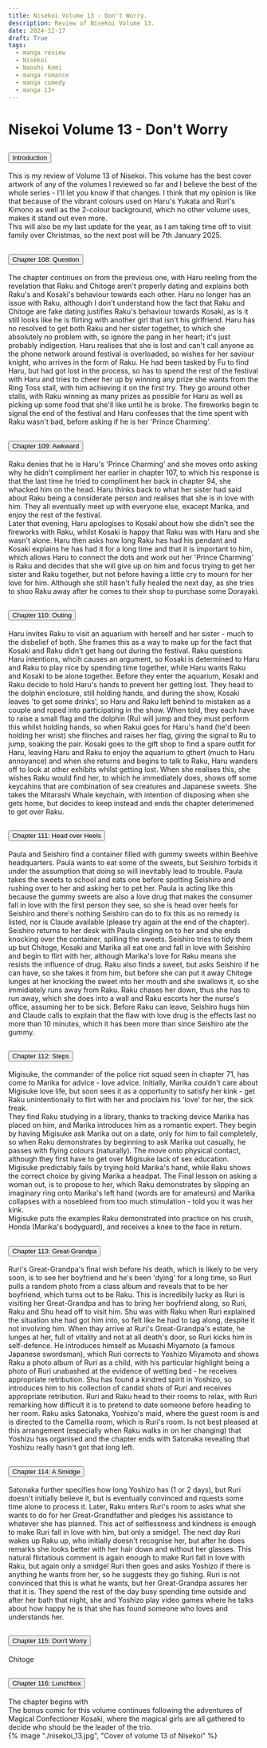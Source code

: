 ```yaml
---
title: Nisekoi Volume 13 - Don't Worry.
description: Review of Nisekoi Volume 13.
date: 2024-12-17
draft: True
tags:
  - manga review
  - Nisekoi
  - Naoshi Komi
  - manga romance
  - manga comedy
  - manga 13+
---
```


<div class="container fluid">
  <h1 class="col align-self-center">Nisekoi Volume 13 - Don't Worry</h1>
  <div class="row justify-content-center">
    <div class="col-8">  
        <div class="accordion" id="accordionObject">
            <div class="accordion-item">
            <h2 class="accordion-header" id="headingOne">
                <button class="accordion-button" 
                    type="button" 
                    data-bs-toggle="collapse" 
                    data-bs-target="#collapseOne" 
                    aria-expanded="true" 
                    aria-controls="collapseOne">
                    Introduction
                </button>
            </h2>
                <div id="collapseOne" 
                    class="accordion-collapse collapse show" 
                    aria-labelledby="headingOne"
                    data-bs-parent="#accordionObject">
                    <div class="accordion-body">
                    This is my review of Volume 13 of Nisekoi. This volume has the best cover artwork of any of the volumes I reviewed so far and I believe the best of the whole series - I'll let you know if that changes. I think that my opinion is like that because of the vibrant colours used on Haru's Yukata and Ruri's Kimono as well as the 2-colour background, which no other volume uses, makes it stand out even more.<br/>
                    This will also be my last update for the year, as I am taking time off to visit family over Christmas, so the next post will be 7th January 2025.
                    </div>
                </div>
            </div>
            <div class="accordion-item">
            <h2 class="accordion-header" id="headingTwo">
                <button class="accordion-button collapsed" 
                type="button" 
                data-bs-toggle="collapse" 
                data-bs-target="#collapseTwo" 
                aria-expanded="false" 
                aria-controls="collapseTwo">
                Chapter 108: Question
                </button>
                </h2>
                <div id="collapseTwo" 
                    class="accordion-collapse collapse" 
                    aria-labelledby="headingTwo"
                    data-bs-parent="#accordionObject">
                    <div class="accordion-body">
                    The chapter continues on from the previous one, with Haru reeling from the revelation that Raku and Chitoge aren't properly dating and explains both Raku's and Kosaki's behaviour towards each other. Haru no longer has an issue with Raku, although I don't understand how the fact that Raku and Chitoge are fake dating justifies Raku's behaviour towards Kosaki, as is it still looks like he is flirting with another girl that isn't his girlfriend. Haru has no resolved to get both Raku and her sister together, to which she absolutely no problem with, so ignore the pang in her heart; it's just probably indigestion. Haru realises that she is lost and can't call anyone as the phone network around festival is overloaded, so wishes for her saviour knight, who arrives in the form of Raku. He had been tasked by Fu to find Haru, but had got lost in the process, so has to spend the rest of the festival with Haru and tries to cheer her up by winning any prize she wants from the Ring Toss stall, with him achieving it on the first try. They go around other stalls, with Raku winning as many prizes as possible for Haru as well as picking up some food that she'll like until he is broke. The fireworks begin to signal the end of the festival and Haru confesses that the time spent with Raku wasn't bad, before asking if he is her 'Prince Charming'.
                    </div>
                </div>
            </div>
            <div class="accordion-item">
            <h2 class="accordion-header" id="headingThree">
                <button class="accordion-button collapsed" 
                type="button" 
                data-bs-toggle="collapse" 
                data-bs-target="#collapseThree" 
                aria-expanded="false" 
                aria-controls="collapseThree">
                Chapter 109: Awkward
                </button>
                </h2>
                <div id="collapseThree" 
                    class="accordion-collapse collapse" 
                    aria-labelledby="headingThree"
                    data-bs-parent="#accordionObject">
                    <div class="accordion-body">
                     Raku denies that he is Haru's 'Prince Charming' and she moves onto asking why he didn't compliment her earlier in chapter 107, to which his response is that the last time he tried to compliment her back in chapter 94, she whacked him on the head. Haru thinks back to what her sister had said about Raku being a considerate person and realises that she is in love with him. They all eventually meet up with everyone else, exacept Marika, and enjoy the rest of the festival.<br/>
                     Later that evening, Haru apologises to Kosaki about how she didn't see the fireworks with Raku, whilst Kosaki is happy that Raku was with Haru and she wasn't alone. Haru then asks how long Raku has had his pendant and Kosaki explains he has had it for a long time and that it is important to him, which allows Haru to connect the dots and work out her 'Prince Charming' is Raku and decides that she will give up on him and focus trying to get her sister and Raku together, but not before having a little cry to mourn for her love for him. Although she still hasn't fully healed the next day, as she tries to shoo Raku away after he comes to their shop to purchase some Dorayaki.
                    </div>
                </div>
            </div>
            <div class="accordion-item">
            <h2 class="accordion-header" id="headingFour">
                <button class="accordion-button collapsed" 
                type="button" 
                data-bs-toggle="collapse" 
                data-bs-target="#collapseFour" 
                aria-expanded="false" 
                aria-controls="collapseFour">
                Chapter 110: Outing
                </button>
                </h2>
                <div id="collapseFour" 
                    class="accordion-collapse collapse" 
                    aria-labelledby="headingFour"
                    data-bs-parent="#accordionObject">
                    <div class="accordion-body">
                   Haru invites Raku to visit an aquarium with herself and her sister - much to the disbelief of both. She frames this as a way to make up for the fact that Kosaki and Raku didn't get hang out during the festival. Raku questions Haru intentions, whcih causes an argument, so Kosaki is determined to Haru and Raku to play nice by spending time together, while Haru wants Raku and Kosaki to be alone together. Before they enter the aquarium, Kosaki and Raku decide to hold Haru's hands to prevent her getting lost. They head to the dolphin enclosure, still holding hands, and during the show, Kosaki leaves 'to get some drinks', so Haru and Raku left behind to mistaken as a couple and roped into participating in the show. When told, they each have to raise a small flag and the dolphin (Ru) will jump and they must perform this whilst holding hands, so when Rakui goes for Haru's hand (he'd been holding her wrist) she flinches and raises her flag, giving the signal to Ru to jump, soaking the pair. Kosaki goes to the gift shop to find a spare outfit for Haru, leaving Haru and Raku to enjoy the aquarium to gthert (much to Haru annoyance) and when she returns and begins to talk to Raku, Haru wanders off to look at other exhibits whilst getting lost. When she realises this, she wishes Raku would find her, to which he immediately does, shows off some keycahins that are combination of sea creatures and Japanese sweets. She takes the Mitarashi Whale keychain, with intention of disposing when she gets home, but decides to keep instead and ends the chapter deterimened to get over Raku. 
                    </div>
                </div>
            </div>
            <div class="accordion-item">
            <h2 class="accordion-header" id="headingFive">
                <button class="accordion-button collapsed" 
                type="button" 
                data-bs-toggle="collapse" 
                data-bs-target="#collapseFive" 
                aria-expanded="false" 
                aria-controls="collapseFive">
                Chapter 111: Head over Heels
                </button>
                </h2>
                <div id="collapseFive" 
                    class="accordion-collapse collapse" 
                    aria-labelledby="headingFive"
                    data-bs-parent="#accordionObject">
                    <div class="accordion-body">
                     Paula and Seishiro find a container filled with gummy sweets within Beehive headquarters. Paula wants to eat some of the sweets, but Seishiro forbids it under the assumption that doing so will inevitably lead to trouble. Paula takes the sweets to school and eats one before spotting Seishiro and rushing over to her and asking her to pet her. Paula is acting like this because the gummy sweets are also a love drug that makes the consumer fall in love with the first person they see, so she is head over heels for Seishiro and there's nothing Seishiro can do to fix this as no remedy is listed, nor is Claude available (please try again at the end of the chapter). Seishiro returns to her desk with Paula clinging on to her and she ends knocking over the container, spilling the sweets. Seishiro tries to tidy them up but Chitoge, Kosaki and Marika all eat one and fall in love with Seishiro and begin to flirt with her, although Marika's love for Raku means she resists the influence of drug. Raku also finds a sweet, but asks Seishiro if he can have, so she takes it from him, but before she can put it away Chitoge lunges at her knocking the sweet into her mouth and she swallows it, so she immidiately runs away from Raku. Raku chases her down, thus she has to run away, which she does into a wall and Raku escorts her the nurse's office, assuming her to be sick. Before Raku can leave, Seishiro hugs him and Claude calls to explain that the flaw with love drug is the effects last no more than 10 minutes, which it has been more than since Seishiro ate the gummy.
                    </div>
                </div>
            </div>
            <div class="accordion-item">
            <h2 class="accordion-header" id="headingSix">
                <button class="accordion-button collapsed" 
                type="button" 
                data-bs-toggle="collapse" 
                data-bs-target="#collapseSix" 
                aria-expanded="false" 
                aria-controls="collapseSix">
                Chapter 112: Steps
                </button>
                </h2>
                <div id="collapseSix" 
                    class="accordion-collapse collapse" 
                    aria-labelledby="headingSix"
                    data-bs-parent="#accordionObject">
                    <div class="accordion-body">
                    Migisuke, the commander of the police riot squad seen in chapter 71, has come to Marika for advice - love advice. Initially, Marika couldn't care about Migisuke love life, but soon sees it as a opportunity to satisfy her kink - get Raku unintentionally to flirt with her and proclaim his 'love' for her, the sick freak. <br/>
                    They find Raku studying in a library, thanks to tracking device Marika has placed on him, and Marika introduces him as a romantic expert. They begin by having Migisuke ask Marika out on a date, only for him to fail completely, so when Raku demonstrates by beginning to ask Marika out casually, he passes with flying colours (naturally). The move onto physical contact, although they first have to get over Migisuke lack of sex education. Migisuke predictably fails by trying hold Marika's hand, while Raku shows the correct choice by giving Marika a headpat. The Final lesson on asking a woman out, is to propose to her, which Raku demonstrates by slipping an imaginary ring onto Marika's left hand (words are for amateurs) and Marika collapses with a nosebleed from too much stimulation - told you it was her kink. <br/>
                    Migisuke puts the examples Raku demonstrated into practice on his crush, Honda (Marika's bodyguard), and receives a knee to the face in return.
                    </div>
                </div>
            </div>
            <div class="accordion-item">
            <h2 class="accordion-header" id="headingSeven">
                <button class="accordion-button collapsed" 
                type="button" 
                data-bs-toggle="collapse" 
                data-bs-target="#collapseSeven" 
                aria-expanded="false" 
                aria-controls="collapseSeven">
                Chapter 113: Great-Grandpa
                </button>
                </h2>
                <div id="collapseSeven" 
                    class="accordion-collapse collapse" 
                    aria-labelledby="headingSeven"
                    data-bs-parent="#accordionObject">
                    <div class="accordion-body">
                    Ruri's Great-Grandpa's final wish before his death, which is likely to be very soon, is to see her boyfriend and he's been 'dying' for a long time, so Ruri pulls a random photo from a class album and reveals that to be her boyfriend, which turns out to be Raku. This is incredibily lucky as Ruri is visiting her Great-Grandpa and has to bring her boyfriend along, so Ruri, Raku and Shu head off to visit him. Shu was with Raku when Ruri explained the situation she had got him into, so felt like he had to tag along, despite it not involving him. When thay arrive at Ruri's Great-Grandpa's estate, he lunges at her, full of vitality and not at all death's door, so Ruri kicks him in self-defence. He introduces himself as Musashi Miyamoto (a famous Japanese swordsman), which Ruri corrects to Yoshizo Miyamoto and shows Raku a photo album of Ruri as a child, with his particular highlight being a photo of Ruri unabashed at the evidence of wetting bed - he receives appropriate retribution. Shu has found a kindred spirit in Yoshizo, so introduces him to his collection of candid shots of Ruri and receives appropriate retribution. Ruri and Raku head to their rooms to relax, with Ruri remarking how difficult it is to pretend to date someone before heading to her room. Raku asks Satonaka, Yoshizo's maid, where the guest room is and is directed to the Camellia room, which is Ruri's room. Is not best pleased at this arrangement (especially when Raku walks in on her changing) that Yoshizu has organised and the chapter ends with Satonaka revealing that Yoshizu really hasn't got that long left.
                    </div>
                </div>
            </div>
            <div class="accordion-item">
            <h2 class="accordion-header" id="headingEight">
                <button class="accordion-button collapsed" 
                type="button" 
                data-bs-toggle="collapse" 
                data-bs-target="#collapseEight" 
                aria-expanded="false" 
                aria-controls="collapseEight">
                Chapter 114: A Smidge
                </button>
                </h2>
                <div id="collapseEight" 
                    class="accordion-collapse collapse" 
                    aria-labelledby="headingEight"
                    data-bs-parent="#accordionObject">
                    <div class="accordion-body">
                    Satonaka further specifies how long Yoshizo has (1 or 2 days), but Ruri doesn't initially believe it, but is eventually convinced and rquests some time alone to process it. Later, Raku enters Ruri's room to asks what she wants to do for her Great-Grandfather and pledges his assistance to whatever she has planned. This act of selflessness and kindness is enough to make Ruri fall in love with him, but only a smidge!. The next day Ruri wakes up Raku up, who initially doesn't recognise her, but after he does remarks she looks better with her hair down and without her glasses. This natural flirtatious comment is again enough to make Ruri fall in love with Raku, but again only a smidge! Ruri then goes and asks Yoshizo if there is anything he wants from her, so he suggests they go fishing. Ruri is not convinced that this is what he wants, but her Great-Grandpa assures her that it is. They spend the rest of the day busy spending time outside and after her bath that night, she and Yoshizo play video games where he talks about how happy he is that she has found someone who loves and understands her.
                    </div>
                </div>
            </div>
            <div class="accordion-item">
            <h2 class="accordion-header" id="headingNine">
                <button class="accordion-button collapsed" 
                type="button" 
                data-bs-toggle="collapse" 
                data-bs-target="#collapseNine" 
                aria-expanded="false" 
                aria-controls="collapseNine">
                Chapter 115: Don't Worry
                </button>
                </h2>
                <div id="collapseNine" 
                    class="accordion-collapse collapse" 
                    aria-labelledby="headingNine"
                    data-bs-parent="#accordionObject">
                    <div class="accordion-body">
                    Chitoge 
                    </div>
                </div>
            </div>
            <div class="accordion-item">
            <h2 class="accordion-header" id="headingTen">
                <button class="accordion-button collapsed" 
                type="button" 
                data-bs-toggle="collapse" 
                data-bs-target="#collapseTen" 
                aria-expanded="false" 
                aria-controls="collapseTen">
                Chapter 116: Lunchbox
                </button>
            </h2>
                <div id="collapseTen" 
                    class="accordion-collapse collapse" 
                    aria-labelledby="headingTen"
                    data-bs-parent="#accordionObject">
                    <div class="accordion-body">
                    The chapter begins with <br/>  
                    The bonus comic for this volume continues following the adventures of Magical Confectioner Kosaki, where the magical girls are all gathered to decide who should be the leader of the trio.  
                    </div>
                </div>
            </div>
        </div>
    </div>
        {% image "./nisekoi_13.jpg", "Cover of volume 13 of Nisekoi" %}
    </div>
  </div>
</div>